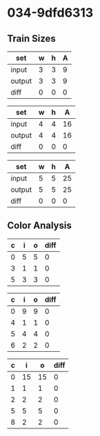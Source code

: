 # 034-9dfd6313
## Train Sizes

|set|w|h|A|
|---|---|---|---|
|input|3|3|9|
|output|3|3|9|
|diff|0|0|0|


|set|w|h|A|
|---|---|---|---|
|input|4|4|16|
|output|4|4|16|
|diff|0|0|0|


|set|w|h|A|
|---|---|---|---|
|input|5|5|25|
|output|5|5|25|
|diff|0|0|0|


## Color Analysis

|c|i|o|diff|
|---|---|---|---|
|0|5|5|0|
|3|1|1|0|
|5|3|3|0|


|c|i|o|diff|
|---|---|---|---|
|0|9|9|0|
|4|1|1|0|
|5|4|4|0|
|6|2|2|0|


|c|i|o|diff|
|---|---|---|---|
|0|15|15|0|
|1|1|1|0|
|2|2|2|0|
|5|5|5|0|
|8|2|2|0|

